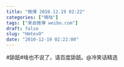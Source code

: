```yaml
---
title: "微博 2010.12.19 02:22"
categories: ["嘀咕"]
tags: ["来自微博 weibo.com"]
draft: false
slug: "HmtevO"
date: "2010-12-19 02:22:00"
---
```


<p>#舔舐#啥也不说了，请百度舔舐。@冷笑话精选 ​​​​</p>
